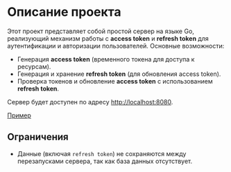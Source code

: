 # Описание проекта

Этот проект представляет собой простой сервер на языке Go, реализующий механизм работы с **access token** и **refresh token** для аутентификации и авторизации пользователей. Основные возможности:
- Генерация **access token** (временного токена для доступа к ресурсам).
- Генерация и хранение **refresh token** (для обновления access token).
- Проверка токенов и обновление **access token** с использованием **refresh token**.

Сервер будет доступен по адресу [http://localhost:8080](http://localhost:8080).

[Пример](https://github.com/DRAK0NN/Auth-in-Go/blob/main/example.png)

## Ограничения

- Данные (включая `refresh token`) не сохраняются между перезапусками сервера, так как база данных отсутствует.
